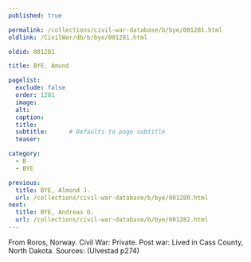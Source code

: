 ```yaml
---
published: true

permalink: /collections/civil-war-database/b/bye/001281.html
oldlink: /CivilWar/db/b/bye/001281.html

oldid: 001281

title: BYE, Amund

pagelist:
  exclude: false
  order: 1281
  image: 
  alt:
  caption:
  title:
  subtitle:      # Defaults to page subtitle
  teaser:

category: 
  - B 
  - BYE

previous:
  title: BYE, Almond J.
  url: /collections/civil-war-database/b/bye/001280.html  
next:
  title: BYE, Andreas O.
  url: /collections/civil-war-database/b/bye/001282.html   
---
```

From Roros, Norway. Civil War: Private. Post war: Lived in Cass County, North Dakota. Sources: (Ulvestad p274)